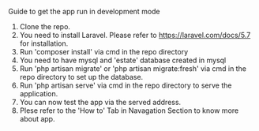 Guide to get the app run in development mode
1. Clone the repo.
2. You need to install Laravel. Please refer to https://laravel.com/docs/5.7 for installation.
3. Run 'composer install' via cmd in the repo directory
3. You need to have mysql and 'estate' database created in mysql
4. Run 'php artisan migrate' or 'php artisan migrate:fresh' via cmd in the repo directory to set up the database.
5. Run 'php artisan serve' via cmd in the repo directory to serve the application.
6. You can now test the app via the served address.
7. Plese refer to the 'How to' Tab in Navagation Section to know more about app.
